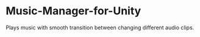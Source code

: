 # Music-Manager-for-Unity
Plays music with smooth transition between changing different audio clips.
